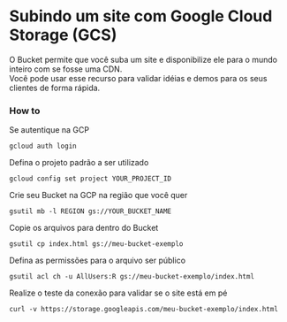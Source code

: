 # Subindo um site com Google Cloud Storage (GCS)

O Bucket permite que você suba um site e disponibilize ele para o mundo inteiro com se fosse uma CDN.<br />
Você pode usar esse recurso para validar idéias e demos para os seus clientes de forma rápida.

### How to

Se autentique na GCP

    gcloud auth login

Defina o projeto padrão a ser utilizado

    gcloud config set project YOUR_PROJECT_ID


Crie seu Bucket na GCP na região que você quer

    gsutil mb -l REGION gs://YOUR_BUCKET_NAME


Copie os arquivos para dentro do Bucket

    gsutil cp index.html gs://meu-bucket-exemplo


Defina as permissões para o arquivo ser público

    gsutil acl ch -u AllUsers:R gs://meu-bucket-exemplo/index.html


Realize o teste da conexão para validar se o site está em pé

    curl -v https://storage.googleapis.com/meu-bucket-exemplo/index.html

